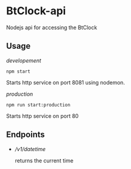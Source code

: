 # BtClock-api

Nodejs api for accessing the BtClock

## Usage
*developement*
```
npm start
```
Starts http service on port 8081 using nodemon.

*production*
```
npm run start:production
```
Starts http service on port 80


## Endpoints
 * */v1/datetime*

    returns the current time
